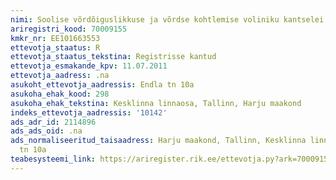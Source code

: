 ```yaml
---
nimi: Soolise võrdõiguslikkuse ja võrdse kohtlemise voliniku kantselei
ariregistri_kood: 70009155
kmkr_nr: EE101663553
ettevotja_staatus: R
ettevotja_staatus_tekstina: Registrisse kantud
ettevotja_esmakande_kpv: 11.07.2011
ettevotja_aadress: .na
asukoht_ettevotja_aadressis: Endla tn 10a
asukoha_ehak_kood: 298
asukoha_ehak_tekstina: Kesklinna linnaosa, Tallinn, Harju maakond
indeks_ettevotja_aadressis: '10142'
ads_adr_id: 2114896
ads_ads_oid: .na
ads_normaliseeritud_taisaadress: Harju maakond, Tallinn, Kesklinna linnaosa, Endla
  tn 10a
teabesysteemi_link: https://ariregister.rik.ee/ettevotja.py?ark=70009155&ref=rekvisiidid
---
```

